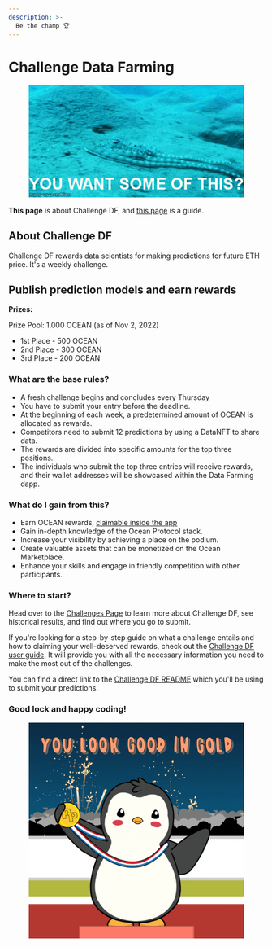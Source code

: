 ```yaml
---
description: >-
  Be the champ 🏆
---
```


# Challenge Data Farming

<figure><img src="../.gitbook/assets/gif/underwater-you-want-some-of-this.gif" alt=""></figure>


**This page** is about Challenge DF, and [this page](challengedf-guide.md) is a guide.

## About Challenge DF

Challenge DF rewards data scientists for making predictions for future ETH price. It's a weekly challenge.

## Publish prediction models and earn rewards

**Prizes:**

Prize Pool: 1,000 OCEAN (as of Nov 2, 2022)

- 1st Place - 500 OCEAN
- 2nd Place - 300 OCEAN
- 3rd Place - 200 OCEAN


### What are the base rules?

- A fresh challenge begins and concludes every Thursday
- You have to submit your entry before the deadline.
- At the beginning of each week, a predetermined amount of OCEAN is allocated as rewards.
- Competitors need to submit 12 predictions by using a DataNFT to share data.
- The rewards are divided into specific amounts for the top three positions.
- The individuals who submit the top three entries will receive rewards, and their wallet addresses will be showcased within the Data Farming dapp.

### What do I gain from this?

- Earn OCEAN rewards, [claimable inside the app](https://df.oceandao.org/rewards)
- Gain in-depth knowledge of the Ocean Protocol stack.
- Increase your visibility by achieving a place on the podium.
- Create valuable assets that can be monetized on the Ocean Marketplace.
- Enhance your skills and engage in friendly competition with other participants.

### Where to start?

Head over to the [Challenges Page](https://df.oceandao.org/challenge-df) to learn more about Challenge DF, see historical results, and find out where you go to submit.

If you're looking for a step-by-step guide on what a challenge entails and how to claiming your well-deserved rewards, check out the [Challenge DF user guide](challengedf-guide.md). It will provide you with all the necessary information you need to make the most out of the challenges.

You can find a direct link to the [Challenge DF README](https://github.com/oceanprotocol/predict-eth/blob/main/challenges/challenge-df.md) which you'll be using to submit your predictions.

### Good lock and happy coding!

<figure><img src="../.gitbook/assets/data-farming/gif/winner.gif" alt=""><figcaption></figcaption></figure>

